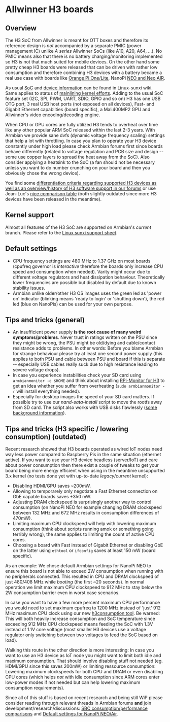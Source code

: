 # Allwinner H3 boards

## Overview

The H3 SoC from Allwinner is meant for OTT boxes and therefore its reference design is _not_ accompanied by a separate PMIC (power management IC) unlike _A series_ Allwinner SoCs (like A10, A20, A64, ...). No PMIC means also that there is no battery charging/monitoring implemented so H3 is not that much suited for mobile devices. On the other hand some pretty cheap H3 boards were released that can be driven with rather low consumption and therefore combining H3 devices with a battery became a real use case with boards like [Orange Pi One/Lite](https://linux-sunxi.org/Orange_Pi_Lite), NanoPi [NEO and Neo AIR](https://linux-sunxi.org/FriendlyARM_NanoPi_NEO).

As usual [SoC](https://linux-sunxi.org/H3) and [device information](https://linux-sunxi.org/Category:H3_Devices) can be found in Linux-sunxi wiki. Same applies to status of [mainlining kernel efforts](https://linux-sunxi.org/Linux_mainlining_effort). Adding to the usual SoC feature set (I2C, SPI, PWM, UART, SDIO, GPIO and so on) H3 has one USB OTG port, 3 real USB host ports (not exposed on all devices), Fast- and Gigabit Ethernet capablities (board specific), a Mali400MP2 GPU and Allwinner's video encoding/decoding engine.

When CPU or GPU cores are fully utilized H3 tends to overheat over time like any other popular ARM SoC released within the last 2-3 years. With Armbian we provide sane dvfs (dynamic voltage frequency scaling) settings that help a lot with throttling. In case you plan to operate your H3 device constantly under high load please check Armbian forums first since boards behave differently (related to voltage regulation and PCB size and design -- some use copper layers to spread the heat away from the SoC). Also consider applying a heatsink to the SoC (a fan should not be necessary unless you want to do number crunching on your board and then you obviously chose the wrong device).

You find some [differentiation criteria regarding supported H3 devices as well as an overview/history of H3 software support in our forums](https://forum.armbian.com/topic/1351-h3-board-buyers-guide/) or use Jean-Luc's [nice comparison table](https://www.cnx-software.com/2016/06/08/allwinner-h3-boards-comparison-tables-with-orange-pi-banana-pi-m2-nanopi-p1-and-h3-olinuxino-nano-boards/#comments) (both slightly outdated since more H3 devices have been released in the meantime).

## Kernel support

Almost all features of the H3 SoC are supported on Armbian's _current_ branch. Please refer to the [Linux sunxi support sheet](https://linux-sunxi.org/Linux_mainlining_effort).

## Default settings

- CPU frequency settings are 480 MHz to 1.37 GHz on most boards (cpufreq governor is _interactive_ therefore the boards only increase CPU speed and consumption when needed). Varity might occur due to different voltage regulators and heat dissipation behaviour. Theoretically lower frequencies are possible but disabled by default due to known stability issues.
- Armbian unlike older/other H3 OS images uses the green led as 'power on' indicator (blinking means 'ready to login' or 'shutting down'), the red led (blue on NanoPis) can be used for your own purpose.

## Tips and tricks (general)

- An insufficient power supply **is the root cause of many weird symptoms/problems**. Never trust in ratings written on the PSU since they might be wrong, the PSU might be old/dying and cable/contact resistance adds to problems. In other words: Before you blame Armbian for strange behaviour please try at least one second power supply (this applies to both PSU and cable between PSU and board if this is separate -- especially USB cables really suck due to high resistance leading to severe voltage drops).
- In case you experience instabilities check your SD card using `armbianmonitor -c $HOME` and think about installing [RPi-Monitor for H3](https://www.cnx-software.com/2016/03/17/rpi-monitor-is-a-web-based-remote-monitor-for-arm-development-boards-such-as-raspberry-pi-and-orange-pi/) to get an idea whether you suffer from overheating (`sudo armbianmonitor -r` will install everything needed).
- Especially for desktop images the speed of your SD card matters. If possible try to use our _nand-sata-install_ script to move the rootfs away from SD card. The script also works with USB disks flawlessly ([some background information](https://forum.armbian.com/topic/793-moving-to-harddisk/)).

## Tips and tricks (H3 specific / lowering consumption) (outdated)

Recent research showed that H3 boards operated as wired IoT nodes need way less power compared to Raspberry Pis in the same situation (ethernet active). If you want to use your H3 device headless (server/IoT) and care about power consumption then there exist a couple of tweaks to get your board being more energy efficient when using in the meantime unsupported 3.x kernel (no tests done yet with up-to-date _legacy_/_current_ kernel):

- Disabling HDMI/GPU saves ~200mW.
- Allowing to temporarely only negotiate a Fast Ethernet connection on GbE capable boards saves +350 mW.
- Adjusting DRAM clockspeed is surprisingly another way to control consumption (on NanoPi NEO for example changing DRAM clockspeed between 132 MHz and 672 MHz results in consumption differences of 470mW).
- Limiting maximum CPU clockspeed will help with lowering maximum consumption (think about scripts running amok or something going terribly wrong), the same applies to limiting the count of active CPU cores.
- Choosing a board with Fast instead of Gigabit Ethernet or disabling GbE on the latter using `ethtool` or `ifconfig` saves at least 150 mW (board specific).

As an example: We chose default Armbian settings for NanoPi NEO to ensure this board is not able to exceed 2W consumption when running with no peripherals connected. This resulted in CPU and DRAM clockspeed of just 480/408 MHz while _booting_ (the first ~20 seconds). In normal operation we limit maximum CPU clockspeed to 912 MHz to stay below the 2W consumption barrier even in worst case scenarios.

In case you want to have a few more percent maximum CPU performance you would need to set maximum cpufreq to 1200 MHz instead of 'just' 912 MHz maximum CPU clock using our new [h3consumption tool](https://forum.armbian.com/topic/1878-testers-wanted-h3consumption-to-be-included-into-future-armbian-releases/). Be warned: This will both heavily increase consumption and SoC temperature since exceeding 912 MHz CPU clockspeed means feeding the SoC with 1.3V instead of 1.1V core voltage (most smaller H3 devices use a voltage regulator only switching between two voltages to feed the SoC based on load).

Walking this route in the other direction is more interesting: In case you want to use an H3 device as IoT node you might want to limit both idle and maximum consumption. That should involve disabling stuff not needed (eg. HDMI/GPU since this saves 200mW) or limiting ressource consumption: Lowering maximum clockspeeds for both CPU and DRAM or even disabling CPU cores (which helps _not_ with idle consumption since ARM cores enter low-power modes if not needed but can help lowering maximum consumption requirements).

Since all of this stuff is based on recent research and being still WiP please consider reading through relevant threads in Armbian forums **and** join development/research/discussions: [SBC consumption/performance comparisons](https://forum.armbian.com/topic/1748-sbc-consumptionperformance-comparisons/) and [Default settings for NanoPi NEO/Air](https://forum.armbian.com/topic/1728-rfc-default-settings-for-nanopi-neoair/).

